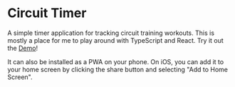# Circuit Timer

A simple timer application for tracking circuit training workouts. This is mostly a place for me to play around with TypeScript and React. Try it out the [Demo](https://jrmeier.github.io/circuit-timer)!

It can also be installed as a PWA on your phone. On iOS, you can add it to your home screen by clicking the share button and selecting "Add to Home Screen".

